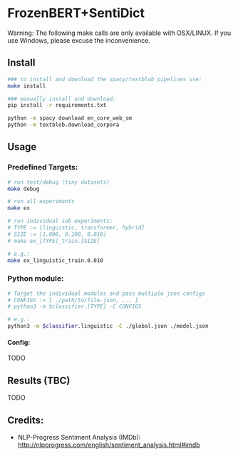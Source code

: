 # FrozenBERT+SentiDict
Warning: The following make calls are only available with OSX/LINUX. If you use Windows, please excuse the inconvenience.

## Install
```bash
### to install and download the spacy/textblob pipelines use:
make install

### manually install and download:
pip install -r requirements.txt

python -m spacy download en_core_web_sm
python -m textblob.download_corpora
```

## Usage

### Predefined Targets:
```bash
# run test/debug (tiny datasets)
make debug

# run all experiments
make ex

# run individual sub experiments:
# TYPE := [linguistic, transformer, hybrid]
# SIZE := [1.000, 0.100, 0.010]
# make ex_[TYPE]_train.[SIZE]

# e.g.:
make ex_linguistic_train.0.010
```
### Python module:
```bash
# Target the individual modules and pass multiple json configs 
# CONFIGS := [ ./path/to/file.json, ... ] 
# python3 -m $classifier.[TYPE] -C CONFIGS

# e.g.:
python3 -m $classifier.linguistic -C ./global.json ./model.json
```

#### Config:
TODO

## Results (TBC)
TODO

## Credits:

* NLP-Progress Sentiment Analysis (IMDb): <http://nlpprogress.com/english/sentiment_analysis.html#imdb>
